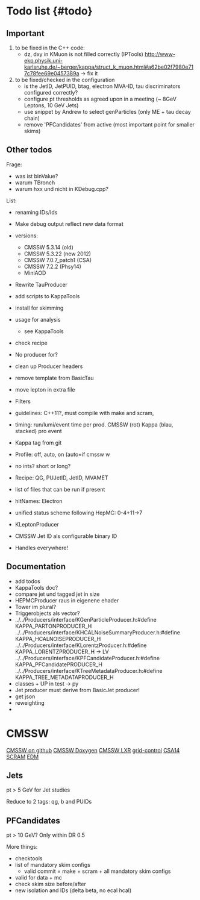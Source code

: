 Todo list {#todo}
=================

## Important

1. to be fixed in the C++ code:
    - dz, dxy in KMuon is not filled correctly (IPTools) http://www-ekp.physik.uni-karlsruhe.de/~berger/kappa/struct_k_muon.html#a62be02f7980e717c78fee69e0457389a -> fix it
2. to be fixed/checked in the configuration
    - is the JetID, JetPUID, btag, electron MVA-ID, tau discriminators configured correctly?
    - configure pt thresholds as agreed upon in a meeting (~ 8GeV Leptons, 10 GeV Jets)
    - use snippet by Andrew to select genParticles (only ME + tau decay chain)
    - remove 'PFCandidates' from active (most important point for smaller skims)


## Other todos

Frage:
- was ist binValue?
- warum TBronch
- warum hxx und nicht in KDebug.cpp?

List:
- renaming IDs/Ids
- Make debug output reflect new data format

- versions:
  - CMSSW 5.3.14 (old)
  - CMSSW 5.3.22 (new 2012)
  - CMSSW 7.0.7_patch1  (CSA)
  - CMSSW 7.2.2 (Phsy14)
  - MiniAOD
- Rewrite TauProducer
- add scripts to KappaTools
- install for skimming
- usage for analysis
  - see KappaTools
- check recipe
- No producer for?
- clean up Producer headers
- remove template from BasicTau
- move lepton in extra file
- Filters
- guidelines: C++11?, must compile with make and scram, 
- timing: run/lumi/event time per prod. CMSSW (rot) Kappa (blau, stacked) pro event
- Kappa tag from git
- Profile: off, auto, on (auto=if cmssw w
- no ints? short or long?
- Recipe: QG, PUJetID, JetID, MVAMET
- list of files that can be run if present
- hltNames: Electron
- unified status scheme following HepMC: 0-4+11->7
- KLeptonProducer
- CMSSW Jet ID als configurable binary ID
- Handles everywhere!

## Documentation
- add todos
- KappaTools doc?
- compare jet und tagged jet in size
- HEPMCProducer raus in eigenene ehader
- Tower im plural?
- Triggerobjects als vector?
- ../../Producers/interface/KGenParticleProducer.h:#define KAPPA_PARTONPRODUCER_H
../../Producers/interface/KHCALNoiseSummaryProducer.h:#define KAPPA_HCALNOISEPRODUCER_H
../../Producers/interface/KLorentzProducer.h:#define KAPPA_LORENTZPRODUCER_H -> LV
../../Producers/interface/KPFCandidateProducer.h:#define KAPPA_PFCandidatePRODUCER_H
../../Producers/interface/KTreeMetadataProducer.h:#define KAPPA_TREE_METADATAPRODUCER_H
- classes + UP in test -> py
- Jet producer must derive from BasicJet producer!
- get json
- reweighting
- 

# CMSSW
[CMSSW on github](https://github.com/cms-sw/cmssw)
[CMSSW Doxygen](https://cmssdt.cern.ch/SDT/doxygen/)
[CMSSW LXR]()
[grid-control]()
[CSA14](https://twiki.cern.ch/twiki/bin/viewauth/CMS/CSA14)
[SCRAM](https://twiki.cern.ch/twiki/bin/view/CMSPublic/SWGuideScram)
[EDM](https://twiki.cern.ch/twiki/bin/view/CMSPublic/SWGuideEDMGetDataFromEvent)



Jets
----
pt > 5 GeV for Jet studies

Reduce to 2 tags: qg, b and PUIDs


PFCandidates
------------
pt > 10 GeV?
Only within DR 0.5


More things:
- checktools
- list of mandatory skim configs
  - valid commit = make + scram + all mandatory skim configs
- valid for data + mc
- check skim size before/after
- new isolation and IDs (delta beta, no ecal hcal)
